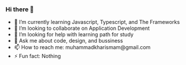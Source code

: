 ### Hi there 👋

<!--
**Kharismahardikaa/Kharismahardikaa** is a ✨ _special_ ✨ repository because its `README.md` (this file) appears on your GitHub profile.


-->
<div class="grid">
  <div id="item-1">
    <ul>
      <li>🌱 I’m currently learning Javascript, Typescript, and The Frameworks</li>
      <li>👯 I’m looking to collaborate on Application Development</li>
      <li>🤔 I’m looking for help with learning path for study</li>
      <li>💬 Ask me about code, design, and bussiness</li>
      <li>📫 How to reach me: muhammadkharismam@gmail.com</li>
      <li>⚡ Fun fact: Nothing</li>
    </ul>
  </div>
  </div>
</div>
